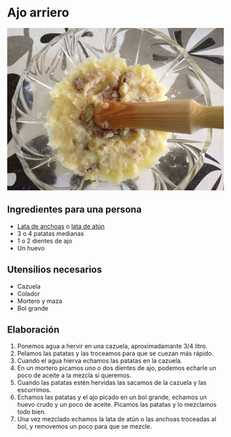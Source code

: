 # Ajo arriero

![](images/ajo-arriero-full.jpg)

## Ingredientes para una persona

* [Lata de anchoas](ingredients/anchoas.md) o [lata de atún](ingredients/lata-atun.md)
* 3 o 4 patatas medianas
* 1 o 2 dientes de ajo
* Un huevo

## Utensilios necesarios

* Cazuela
* Colador
* Mortero y maza
* Bol grande

## Elaboración

1. Ponemos agua a hervir en una cazuela, aproximadamante 3/4 litro.
1. Pelamos las patatas y las troceamos para que se cuezan más rápido. 
1. Cuando el agua hierva echamos las patatas en la cazuela.
1. En un mortero picamos uno o dos dientes de ajo, podemos echarle un poco de aceite a la mezcla si queremos.
1. Cuando las patatas estén hervidas las sacamos de la cazuela y las escurrimos.
1. Echamos las patatas y el ajo picado en un bol grande, echamos un huevo crudo y un poco de aceite. Picamos las patatas y lo mezclamos todo bien.
1. Una vez mezclado echamos la lata de atún o las anchoas troceadas al bol, y removemos un poco para que se mezcle.